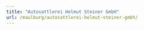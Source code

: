 ```yaml
---
title: "Autosattlerei Helmut Steiner GmbH"
url: /maulburg/autosattlerei-helmut-steiner-gmbh/
---
```

